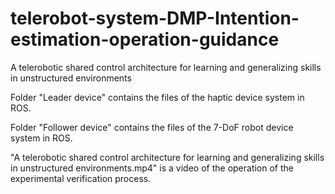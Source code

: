 # telerobot-system-DMP-Intention-estimation-operation-guidance
A telerobotic shared control architecture for learning and generalizing skills in unstructured environments

Folder "Leader device" contains the files of the haptic device system in ROS.

Folder "Follower device" contains the files of the 7-DoF robot device system in ROS.

"A telerobotic shared control architecture for learning and generalizing skills in unstructured environments.mp4" is a video of the operation of the experimental verification process.
